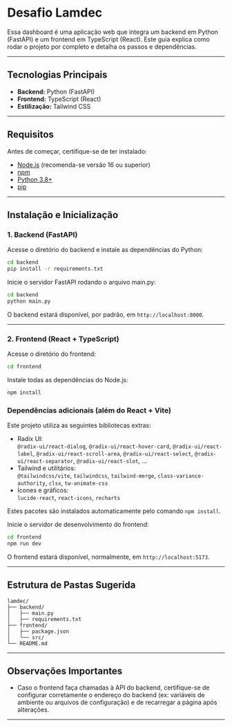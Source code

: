 # Desafio Lamdec

Essa dashboard é uma aplicação web que integra um backend em Python (FastAPI) e um frontend em TypeScript (React). Este guia explica como rodar o projeto por completo e detalha os passos e dependências.

---

## Tecnologias Principais

- **Backend:** Python (FastAPI)
- **Frontend:** TypeScript (React)
- **Estilização:** Tailwind CSS

---

## Requisitos

Antes de começar, certifique-se de ter instalado:

- [Node.js](https://nodejs.org/) (recomenda-se versão 16 ou superior)
- [npm](https://www.npmjs.com/)
- [Python 3.8+](https://www.python.org/)
- [pip](https://pip.pypa.io/en/stable/)

---

## Instalação e Inicialização

### 1. Backend (FastAPI)

Acesse o diretório do backend e instale as dependências do Python:

```bash
cd backend
pip install -r requirements.txt
```

Inicie o servidor FastAPI rodando o arquivo main.py:

```bash
cd backend
python main.py
```

O backend estará disponível, por padrão, em `http://localhost:8000`.

---

### 2. Frontend (React + TypeScript)

Acesse o diretório do frontend:

```bash
cd frontend
```

Instale todas as dependências do Node.js:

```bash
npm install
```
### Dependências adicionais (além do React + Vite)

Este projeto utiliza as seguintes bibliotecas extras:

- Radix UI:  
  `@radix-ui/react-dialog`, `@radix-ui/react-hover-card`, `@radix-ui/react-label`, `@radix-ui/react-scroll-area`, `@radix-ui/react-select`, `@radix-ui/react-separator`, `@radix-ui/react-slot`, ...
- Tailwind e utilitários:  
  `@tailwindcss/vite`, `tailwindcss`, `tailwind-merge`, `class-variance-authority`, `clsx`, `tw-animate-css`
- Ícones e gráficos:  
  `lucide-react`, `react-icons`, `recharts`

Estes pacotes são instalados automaticamente pelo comando `npm install`.

Inicie o servidor de desenvolvimento do frontend:

```bash
cd frontend
npm run dev
```

O frontend estará disponível, normalmente, em `http://localhost:5173`.

---

## Estrutura de Pastas Sugerida

```
lamdec/
├── backend/
│   ├── main.py
│   ├── requirements.txt
├── frontend/
│   ├── package.json
│   └── src/
└── README.md
```

---

## Observações Importantes

- Caso o frontend faça chamadas à API do backend, certifique-se de configurar corretamente o endereço do backend (ex: variáveis de ambiente ou arquivos de configuração) e de recarregar a página após alterações.

---
